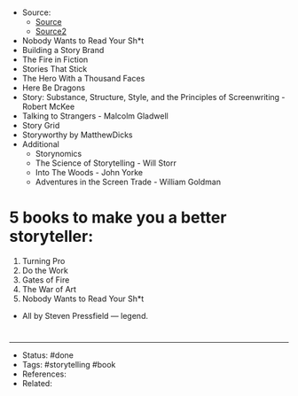 #
- Source:
	- [Source](https://twitter.com/nathanbaugh27/status/1570400542744256512)
	- [Source2](https://twitter.com/nathanbaugh27/status/1572271218358886400)
- Nobody Wants to Read Your Sh\*t
- Building a Story Brand
- The Fire in Fiction
- Stories That Stick
- The Hero With a Thousand Faces
- Here Be Dragons
- Story: Substance, Structure, Style, and the Principles of Screenwriting - Robert McKee
- Talking to Strangers - Malcolm Gladwell
- Story Grid
- Storyworthy by MatthewDicks
- Additional
	- Storynomics
	- The Science of Storytelling - Will Storr
	- Into The Woods - John Yorke
	- Adventures in the Screen Trade - William Goldman

# 5 books to make you a better storyteller:
1. Turning Pro
2. Do the Work
3. Gates of Fire
4. The War of Art
5. Nobody Wants to Read Your Sh\*t

- All by Steven Pressfield — legend.

#
---
- Status: #done
- Tags: #storytelling #book
- References:
- Related:
